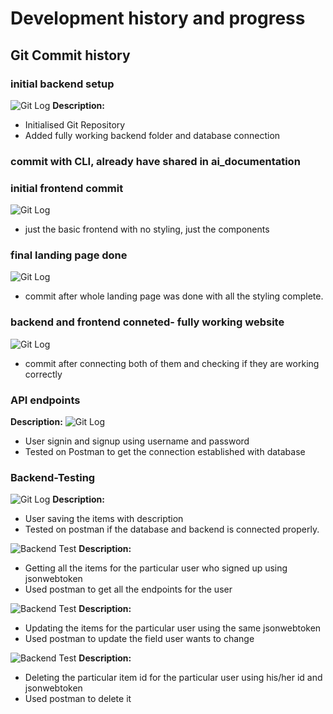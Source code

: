
# Development history and progress


## Git Commit history
### initial backend setup
![Git Log](../screenshots/git_commit_1.png)
**Description:**
- Initialised Git Repository
- Added fully working backend folder and database connection

### commit with CLI, already have shared in ai_documentation

### initial frontend commit
![Git Log](../screenshots/git_commit_2.png)
- just the basic frontend with no styling, just the components 

### final landing page done
![Git Log](../screenshots/git_commit_3.png)
- commit after whole landing page was done with all the styling complete.

### backend and frontend conneted- fully working website
![Git Log](../screenshots/git_commit_4.png)
- commit after connecting both of them and checking if they are working correctly
### API endpoints

**Description:**
![Git Log](image.png)
- User signin and signup using username and password
- Tested on Postman to get the connection established with database

### Backend-Testing
![Git Log](<../screenshots/Screenshot 2025-10-04 at 18.34.56.png>)
**Description:**
- User saving the items with description
- Tested on postman if the database and backend is connected properly.

![Backend Test](<../screenshots/Screenshot 2025-10-04 at 18.35.08.png>)
**Description:**
- Getting all the items for the particular user who signed up using jsonwebtoken
- Used postman to get all the endpoints for the user

![Backend Test](<../screenshots/Screenshot 2025-10-04 at 18.36.41.png>)
**Description:**
- Updating the items for the particular user using the same jsonwebtoken
- Used postman to update the field user wants to change

![Backend Test](<../screenshots/Screenshot 2025-10-04 at 18.35.39.png>)
**Description:**
- Deleting the particular item id for the particular user using his/her id and jsonwebtoken
- Used postman to delete it